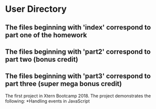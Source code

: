 # User Directory

## The files beginning with 'index' correspond to part one of the homework

## The files beginning with 'part2' correspond to part two (bonus credit)

## The files beginning with 'part3' correspond to part three (super mega bonus credit)

The first project in Xtern Bootcamp 2018.
The project demonstrates the following:
    *Handling events in JavaScript
